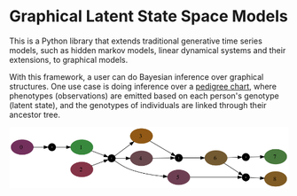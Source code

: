 # Graphical Latent State Space Models

This is a Python library that extends traditional generative time series models, such as hidden markov models, linear dynamical systems and their extensions, to graphical models.

With this framework, a user can do Bayesian inference over graphical structures.  One use case is doing inference over a [pedigree chart](https://en.wikipedia.org/wiki/Genogram), where phenotypes (observations) are emitted based on each person's genotype (latent state), and the genotypes of individuals are linked through their ancestor tree.

<img src="examples/hmm_em.gif">
